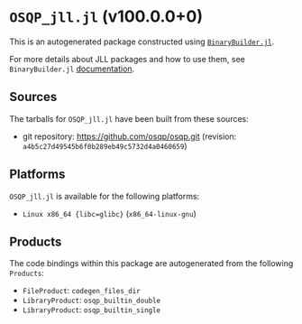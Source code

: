 # `OSQP_jll.jl` (v100.0.0+0)

This is an autogenerated package constructed using [`BinaryBuilder.jl`](https://github.com/JuliaPackaging/BinaryBuilder.jl).

For more details about JLL packages and how to use them, see `BinaryBuilder.jl` [documentation](https://juliapackaging.github.io/BinaryBuilder.jl/dev/jll/).

## Sources

The tarballs for `OSQP_jll.jl` have been built from these sources:

* git repository: https://github.com/osqp/osqp.git (revision: `a4b5c27d49545b6f0b289eb49c5732d4a0460659`)

## Platforms

`OSQP_jll.jl` is available for the following platforms:

* `Linux x86_64 {libc=glibc}` (`x86_64-linux-gnu`)

## Products

The code bindings within this package are autogenerated from the following `Products`:

* `FileProduct`: `codegen_files_dir`
* `LibraryProduct`: `osqp_builtin_double`
* `LibraryProduct`: `osqp_builtin_single`
